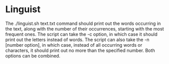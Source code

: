 # Linguist
The ./linguist.sh text.txt command should print out the words occurring in the text,
along with the number of their occurrences, starting with the most frequent ones.
The script can take the -c option, in which case it should print out the letters instead of words.
The script can also take the -n [number option], in which case, instead of all occurring words or characters,
it should print out no more than the specified number. Both options can be combined.
